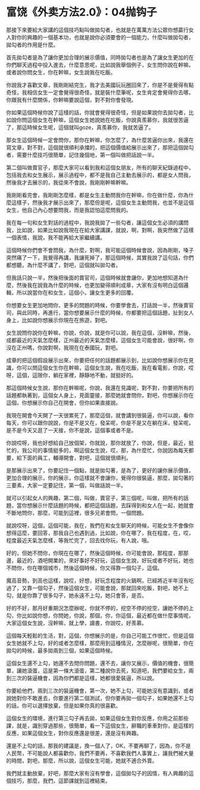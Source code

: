 # 富饶《外卖方法2.0》：04抛钩子

那接下來要給大家講的這個技巧點叫做拋勾者，也就是在萬萬方法公眾你想贏行女人對你的興趣的一個基本功，也就是說你必須要會的一個能力，什麼叫做拋勾者，拋勾者的作用是什麼。

首先拋勾者是為了讓你更加合理的展示價值，同時拋勾者也是為了讓女生更加的在你們聊天過程中投入進去，什麼意思呢，比如說我舉個例子，女生問你說在幹嘛，或者說你問女生，你在幹嘛，女生說我在吃飯。

你說我才喜歡文章，我剛剛結完生，我才去美國玩玩圈回來了，你是不是覺得有點奇怪，我相信女生一定會覺得很奇怪，就是裝什麼筆呢，女生肯定會覺得你去哪，你跟我有什麼關係，你幹嘛要說這個，對不對你會發現。

你如果這個時候你說了這樣的話，你就會覺得很奇怪，但是如果說你去拋勾者，比如說你問這個女生在幹嘛，這個女生她說她在吃飯，你說真羨慕你，我就很苦逼了，那這時候女生呢，這個就叫goze，真羨慕你，我就苦逼了。

那女生這個時候一定會問你，那你在幹嘛，你怎麼了，為什麼苦逼你出來，我還在寫文章，對不對，這個就很順利承擋的，把這個價值給展示出來了，那把這個拋勾者，需要什麼技巧很簡單，記住幾個地，第一個叫做把話說一半。

第二個叫做賣官子，那麼大家可以看到我和這個女朋友，所有的聊天紀錄過程中，包括我去和女生展示，展示過程中，都不是我自己主動去展示的，都是女人問我，然後我才去展示的，我從來不會說，我剛剛幹嘛幹嘛。

我剛剛看完會，我剛剛怎麼樣，都是女生主動問我你在幹嘛，你在做什麼，你為什麼這樣子，然後我才展示出來了，那麼但是呢，這個女生主動問我，也並不是這個女生，他自己內心想要問我，而是我認怕這麼問我的。

我在每一句和女生對話的過程中，我說我拋了一些勾者，讓這個女生必須的講問我，比如說，如果比如說我現在在給大家講課，就說，啊，對啊，我突然做了這樣一個表情，我說，我不能再給大家繼續講。

這個時候你們會不會問我，為什麼，對啊，我可能這個時候會說，因為剛剛，嗓子突然痛了一下，我覺得再講，我讓死掉了，那這個時候，其實我說了這句話，你們都想聽，為什麼不講了，對吧，這個就叫拋勾者。

但我話只說一半，然後把後面的賣官司，這個時候就會讓你，更加地想知道為什麼，然後我在說我為什麼的時候，也更加變得順利成章，大家有沒有明白這個邏輯，所以說當你在和女生，這個小，讓女生更多的回覆。

你想要女生更加地問你，更多的問題的時候，你要學會去，打話說一半，然後賣官司，與此同時，再進行，當你想要展示什麼的時候，你都要把這個話題，扯到女人身上，比如說你想展示你現在在旅遊，對吧。

女生說問你說你在幹嘛，你說，你說，就是你可以說，我在這個，沒幹嘛，然後，成都最近的天氣怎麼樣，正州最近的天氣怎麼樣，這個女生可能會說，很好啊，你沒在正州嗎，你說對啊，我現在在泰國玩，對吧。

成章的把這個假設展示出來，你要把任何的話題都展示到，比如說你想展示你在見識，你可以問這個女生你在幹嘛，這個女生說，我在吃飯，我在看電影，你說，哎呀，這個，這限你，躺在家裡，靜靜地不動，就挺好的。

那這個時候女生說，那你在幹嘛呢，你說，我還在見識呢，對不對，你要把所有的話題都執著到，這個女人身上，見面靈接，那麼她就會問你，對吧，你想展示你在這個，你想展示你自己在開會，但你如果直接說。

我現在開會今天開了一天很累死了，那麼這個，就會講到很裝逼，你可以說，看你每天，你可以跟你說說，你是不是又在，發呆呢，你是不是又在躺在床，發呆呢，是不是今天又逛了一天接，你不是說，這個事或者不是。

你說哎呀，我也好想給自己放個架，你就說，那你就放了，你說，但是，最近，挺忙的，我公司的事情挺多的，啊這個女生說，哎，那，為什麼忙，你說因為每天都要，給下面的員工，輔導開會，對吧，這個就很順利。

是那展示出來了，你要記住一個點，就是拋勾著，是為了，更好的讓你展示價值，更加合理的展示，你的展示，你這樣就不會讓你，覺得你很裝逼，那麼，拋勾著的三要素，大家一定要記住，第一個，叫做話說一半。

就可以引起女人的興趣，第二個，叫做，賣官子，第三個呢，叫做，把所有的話題，當你想展示什麼話題的時候，都把這個話題，去踩得到和女人在一起，她就會不斷地問你，那麼，可能到這裡，很多兄弟會問，一個問題。

就說哎呀，這個，這個可能，我在，我們在和女生聊天的時候，可能女生不會像你想得這麼，要回答，那我自己也遇到過，比如說，你在哪了，我在程度，在，哎，程度最近天氣怎麼樣，等我忙完了，回去找你玩，有人說，哦。

好的，但她不問你，你現在在哪了，然後這個時候，你可能會說，那程度，那那邊，最近的，酒吧開業的，來好事好不好玩，這個女生說，好玩或者不好玩，她也不問你，你在哪個城市，然後這個時候，你又得靠一個勾子，這個。

魔高音勢，到高也這樣，說哎，好想，好玩念程度的火鍋啊，已經將近半年沒有吃過了，又靠一個勾子，然後這個女生，可能會說，那就回來吃飯，對吧，她不上勾，就是你靠了很多勾子，她永遠不上勾，她只會答，是否。

好的不好，那月好重期況怎麼辦呢，你就不停的，挖空不停的挖空，讓她不停的上勾，你比如說你想，你問她，你說，那個，你，你這個，最近都在做什麼事情呢，大家這個女生說，沒幹嘛，就上學，讀書，你說哎，好羨慕。

這個每天輕鬆的生活，對，這個，你想展示的是，你自己可能工作很忙，但是這個女生她就不上勾，好的或者怎麼樣，那麼用到這種情況，怎麼辦呢，很簡單，你在拋勾的時候，最多拋兩到三個，如果這個時候。

這個女生還不上勾，她還不去問你問題，還不去，讓你又展示，價值的機會，很簡單，讓她滾蛋，這是第一條大滾蛋，第二種說你去死，知道吧，我們要給女生，兩到三次的裝逼機會，因為你們都是這樣，她都很愛裝逼，所以說。

你要給他們，兩到三次的裝逼機會，第一次，她不上勾，可能她沒有意識到，或者說她對你不敢進去，你要進行第二個測試，但你要再拋一個勾子，如果她還不上勾的話，你可以選擇放棄，但是如果你真的很喜歡。

這個女生的環境，進行第三勾子再去拋，如果這個女生對你反應，你用之前那些課，就是，識別穿過那些，很簡單，看一下這個女生，辭職的車車對你，是這樣的反應，如果這個女生，對你反應還是很差，還是沒有興趣。

還是不上勾的話，那我的建議是，換一個人了，OK，不要再聊了，因為，你不是人民幣，不可能說人都喜歡你，我們不要再，不喜歡我們人事實上，讓我們被大量的時間，對吧，那麼，所以說，這個女生可能，她就不適合外賣。

我們就主動放棄，好吧，那麼大家有沒有學會，這個拋勾子的因情，有人興趣的這個技巧，那麼，我們，這節課就到這裡結束。